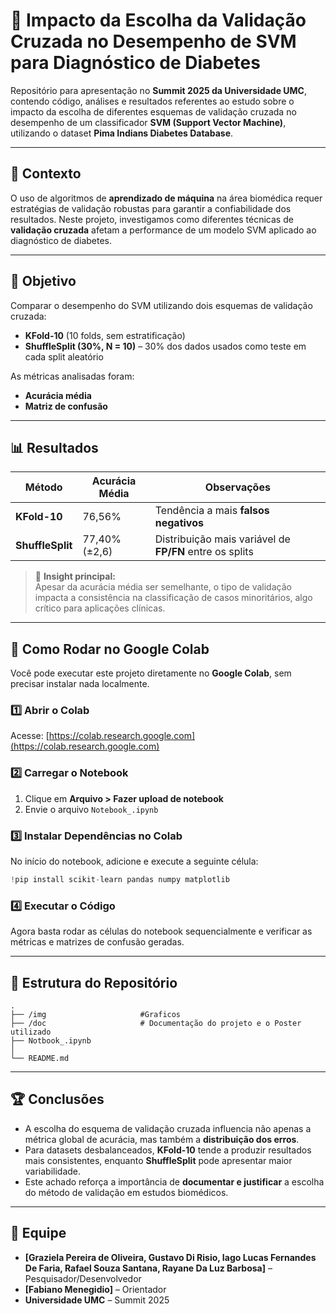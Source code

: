 
# 🧠 Impacto da Escolha da Validação Cruzada no Desempenho de SVM para Diagnóstico de Diabetes  

Repositório para apresentação no **Summit 2025 da Universidade UMC**, contendo código, análises e resultados referentes ao estudo sobre o impacto da escolha de diferentes esquemas de validação cruzada no desempenho de um classificador **SVM (Support Vector Machine)**, utilizando o dataset **Pima Indians Diabetes Database**.

---

## 📌 Contexto  

O uso de algoritmos de **aprendizado de máquina** na área biomédica requer estratégias de validação robustas para garantir a confiabilidade dos resultados. Neste projeto, investigamos como diferentes técnicas de **validação cruzada** afetam a performance de um modelo SVM aplicado ao diagnóstico de diabetes.  

---

## 🎯 Objetivo  

Comparar o desempenho do SVM utilizando dois esquemas de validação cruzada:  

- **KFold-10** (10 folds, sem estratificação)  
- **ShuffleSplit (30%, N = 10)** – 30% dos dados usados como teste em cada split aleatório  

As métricas analisadas foram:  
- **Acurácia média**  
- **Matriz de confusão**  

---

## 📊 Resultados  

| Método           | Acurácia Média | Observações |
|------------------|--------------|-------------|
| **KFold-10**     | 76,56%       | Tendência a mais **falsos negativos** |
| **ShuffleSplit** | 77,40% (±2,6) | Distribuição mais variável de **FP/FN** entre os splits |

> 🔎 **Insight principal:**  
Apesar da acurácia média ser semelhante, o tipo de validação impacta a consistência na classificação de casos minoritários, algo crítico para aplicações clínicas.  

---

## 🚀 Como Rodar no Google Colab  

Você pode executar este projeto diretamente no **Google Colab**, sem precisar instalar nada localmente.  

### 1️⃣ Abrir o Colab  
Acesse: [https://colab.research.google.com](https://colab.research.google.com)

### 2️⃣ Carregar o Notebook  
1. Clique em **Arquivo > Fazer upload de notebook**  
2. Envie o arquivo `Notebook_.ipynb`  

### 3️⃣ Instalar Dependências no Colab  
No início do notebook, adicione e execute a seguinte célula:  

```python
!pip install scikit-learn pandas numpy matplotlib
```

### 4️⃣ Executar o Código  
Agora basta rodar as células do notebook sequencialmente e verificar as métricas e matrizes de confusão geradas.

---

## 📂 Estrutura do Repositório  

```
.
├── /img                     #Graficos
├── /doc                     # Documentação do projeto e o Poster utilizado
├── Notbook_.ipynb 
│
└── README.md
```

---

## 🏆 Conclusões  

- A escolha do esquema de validação cruzada influencia não apenas a métrica global de acurácia, mas também a **distribuição dos erros**.  
- Para datasets desbalanceados, **KFold-10** tende a produzir resultados mais consistentes, enquanto **ShuffleSplit** pode apresentar maior variabilidade.  
- Este achado reforça a importância de **documentar e justificar** a escolha do método de validação em estudos biomédicos.  

---

## 👥 Equipe  

- **[Graziela Pereira de Oliveira, Gustavo Di Risio, Iago Lucas Fernandes De Faria, Rafael Souza Santana, Rayane Da Luz Barbosa]** – Pesquisador/Desenvolvedor  
- **[Fabiano Menegidio]** – Orientador  
- **Universidade UMC** – Summit 2025  
